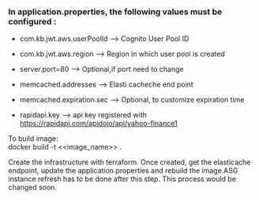 ### In application.properties, the following values must be configured : ###
* com.kb.jwt.aws.userPoolId --> Cognito User Pool ID
* com.kb.jwt.aws.region --> Region in which user pool is created

* server.port=80 --> Optional,if port need to change
* memcached.addresses --> Elasti cacheche end point 
* memcached.expiration.sec --> Optional, to customize expiration time
* rapidapi.key --> api key registered with https://rapidapi.com/apidojo/api/yahoo-finance1

To build image:<br/>
docker build -t <<image_name>> .

Create the infrastructure with terraform. Once created, get the elasticache endpoint, update the application.properties and rebuild the image.ASG instance refresh
has to be done after this step. This process would be changed soon.
